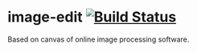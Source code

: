# image-edit    [![Build Status](https://travis-ci.org/baoyouwangning/image-edit.svg?branch=master)](https://travis-ci.org/baoyouwangning/image-edit)
Based on canvas of online image processing software.
